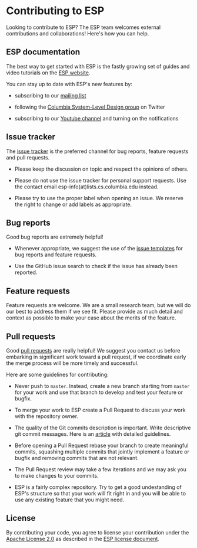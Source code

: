 # Contributing to ESP

Looking to contribute to ESP? The ESP team welcomes external contributions and collaborations! Here's how you can help.

## ESP documentation

The best way to get started with ESP is the fastly growing set of guides and video tutorials on the [ESP website](https://esp.cs.columbia.edu/docs).

You can stay up to date with ESP's new features by:

- subscribing to our [mailing list](https://lists.cs.columbia.edu/mailman/listinfo/esp)

- following the [Columbia System-Level Design group](https://twitter.com/columbiasld) on Twitter

- subscribing to our [Youtube channel](https://www.youtube.com/channel/UCYpZYCJJNGm5m-kV8aaTZSQ?view_as=subscriber) and turning on the notifications

## Issue tracker

The [issue tracker](https://github.com/sld-columbia/esp/issues) is the preferred channel for bug reports, feature requests and pull requests.

- Please keep the discussion on topic and respect the opinions of others.

- Please do not use the issue tracker for personal support requests. Use the contact email esp-info(at)lists.cs.columbia.edu instead.

- Please try to use the proper label when opening an issue. We reserve the right to change or add labels as appropriate.

## Bug reports

Good bug reports are extremely helpful!

- Whenever appropriate, we suggest the use of the [issue templates](https://github.com/sld-columbia/esp/issues/new/choose) for bug reports and feature requests.

- Use the GitHub issue search to check if the issue has already been reported.

## Feature requests

Feature requests are welcome. We are a small research team, but we will do our best to address them if we see fit. Please provide as much detail and context as possible to make your case about the merits of the feature.

## Pull requests

Good [pull requests](https://help.github.com/en/github/collaborating-with-issues-and-pull-requests/about-pull-requests) are really helpful! We suggest you contact us before embarking in significant work toward a pull request, if we coordinate early the merge process will be more timely and successful.

Here are some guidelines for contributing:

- Never push to `master`. Instead, create a new branch starting from `master` for your work and use that branch to develop and test your feature or bugfix.

- To merge your work to ESP create a Pull Request to discuss your work with the repository owner.

- The quality of the Git commits description is important. Write descriptive git commit messages. Here is an [article](https://tbaggery.com/2008/04/19/a-note-about-git-commit-messages.html) with detailed guidelines.

- Before opening a Pull Request rebase your branch to create meaningful commits, squashing multiple commits that jointly implement a feature or bugfix and removing commits that are not relevant.

- The Pull Request review may take a few iterations and we may ask you to make changes to your commits.

- ESP is a fairly complex repository. Try to get a good undestanding of ESP's structure so that your work will fit right in and you will be able to use any existing feature that you might need.

## License

By contributing your code, you agree to license your contribution under the [Apache License 2.0](https://github.com/sld-columbia/esp/blob/master/licenses/Apache-2.0) as described in the [ESP license document](https://github.com/sld-columbia/esp/blob/master/LICENSE). 

